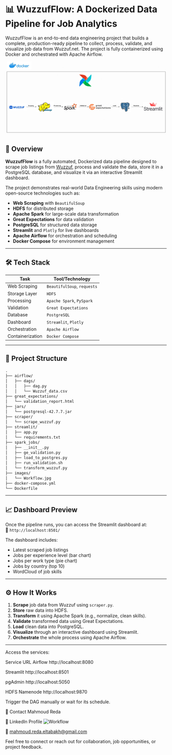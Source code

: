 # 📊 WuzzufFlow: A Dockerized Data Pipeline for Job Analytics
WuzzufFlow is an end-to-end data engineering project that builds a complete, production-ready pipeline to collect, process, validate, and visualize job data from Wuzzuf.net. The project is fully containerized using Docker and orchestrated with Apache Airflow.

![Workflow](Images/Workflow.jpg)

## 🚀 Overview

**WuzzufFlow** is a fully automated, Dockerized data pipeline designed to scrape job listings from [Wuzzuf](https://wuzzuf.net), process and validate the data, store it in a PostgreSQL database, and visualize it via an interactive Streamlit dashboard.

The project demonstrates real-world Data Engineering skills using modern open-source technologies such as:

- **Web Scraping** with `BeautifulSoup`
- **HDFS** for distributed storage
- **Apache Spark** for large-scale data transformation
- **Great Expectations** for data validation
- **PostgreSQL** for structured data storage
- **Streamlit** and `Plotly` for live dashboards
- **Apache Airflow** for orchestration and scheduling
- **Docker Compose** for environment management

---

## 🛠️ Tech Stack

| Task             | Tool/Technology             |
|------------------|-----------------------------|
| Web Scraping     | `BeautifulSoup`, `requests` |
| Storage Layer    | `HDFS`                      |
| Processing       | `Apache Spark`, `PySpark`   |
| Validation       | `Great Expectations`        |
| Database         | `PostgreSQL`                |
| Dashboard        | `Streamlit`, `Plotly`       |
| Orchestration    | `Apache Airflow`            |
| Containerization | `Docker Compose`            |

---

## 📂 Project Structure


```
.
├── airflow/
│   ├── dags/
│   │   ├── dag.py
│   │   └── Wuzzuf_data.csv
├── great_expectations/
│   └── validation_report.html
├── jars/
│   └── postgresql-42.7.7.jar
├── scraper/
│   └── scrape_wuzzuf.py
├── streamlit/
│   ├── app.py
│   └── requirements.txt
├── spark_jobs/
│   ├── __init__.py
│   ├── ge_validation.py
│   ├── load_to_postgres.py
│   ├── run_validation.sh
│   └── transform_wuzzuf.py
├── images/
│   └── Workflow.jpg
├── docker-compose.yml
└── Dockerfile
```




---

## 📈 Dashboard Preview

Once the pipeline runs, you can access the Streamlit dashboard at:  
📍 `http://localhost:8501/`

The dashboard includes:

- Latest scraped job listings  
- Jobs per experience level (bar chart)  
- Jobs per work type (pie chart)  
- Jobs by country (top 10)  
- WordCloud of job skills  

---

## ⚙️ How It Works

1. **Scrape** job data from Wuzzuf using `scraper.py`.
2. **Store** raw data into HDFS.
3. **Transform** it using Apache Spark (e.g., normalize, clean skills).
4. **Validate** transformed data using Great Expectations.
5. **Load** clean data into PostgreSQL.
6. **Visualize** through an interactive dashboard using Streamlit.
7. **Orchestrate** the whole process using Apache Airflow.

---

Access the services:

Service	URL
Airflow	http://localhost:8080

Streamlit	http://localhost:8501

pgAdmin 	http://localhost:5050

HDFS Namenode	http://localhost:9870

Trigger the DAG manually or wait for its schedule.

📧 Contact
Mahmoud Reda

🔗 LinkedIn Profile    ![Workflow]((https://www.linkedin.com/in/mahmoud-reda2001/))


📧 mahmoud.reda.eltabakh@gmail.com

Feel free to connect or reach out for collaboration, job opportunities, or project feedback.


